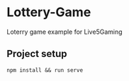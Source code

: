# Lottery-Game

Loterry game example for Live5Gaming

## Project setup
```
npm install && run serve
```
